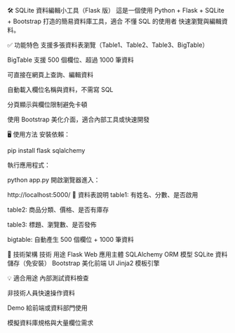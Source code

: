 🛠️ SQLite 資料編輯小工具（Flask 版）
這是一個使用 Python + Flask + SQLite + Bootstrap 打造的簡易資料庫工具，適合 不懂 SQL 的使用者 快速瀏覽與編輯資料。

✅ 功能特色
支援多張資料表瀏覽（Table1、Table2、Table3、BigTable）

BigTable 支援 500 個欄位、超過 1000 筆資料

可直接在網頁上查詢、編輯資料

自動載入欄位名稱與資料，不需寫 SQL

分頁顯示與欄位限制避免卡頓

使用 Bootstrap 美化介面，適合內部工具或快速開發

🖥️ 使用方法
安裝依賴：

pip install flask sqlalchemy

執行應用程式：

python app.py
開啟瀏覽器進入：

http://localhost:5000/
📁 資料表說明
table1: 有姓名、分數、是否啟用

table2: 商品分類、價格、是否有庫存

table3: 標題、瀏覽數、是否發佈

bigtable: 自動產生 500 個欄位 + 1000 筆資料

🔧 技術架構
技術	用途
Flask	Web 應用主體
SQLAlchemy	ORM 模型
SQLite	資料儲存（免安裝）
Bootstrap	美化前端 UI
Jinja2	模板引擎

💡 適合用途
內部測試資料檢查

非技術人員快速操作資料

Demo 給前端或資料部門使用

模擬資料庫規格與大量欄位需求